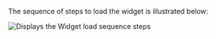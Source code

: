 The sequence of steps to load the widget is illustrated below:

<div class="full">

![Displays the Widget load sequence steps](/img/oie-embedded-sdk/oie-embedded-widget-use-case-load-nodejs.png)

</div>
